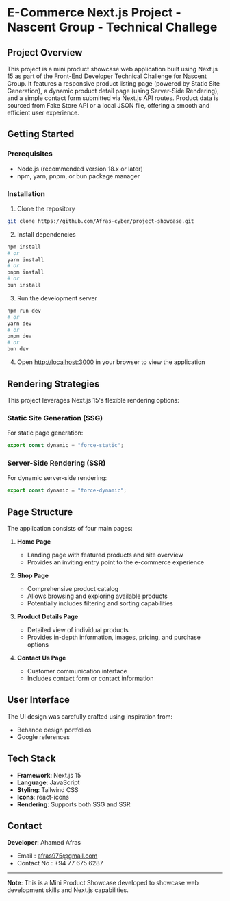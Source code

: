 # E-Commerce Next.js Project - Nascent Group - Technical Challege 

## Project Overview

This project is a mini product showcase web application built using Next.js 15 as part of the Front-End Developer Technical Challenge for Nascent Group. It features a responsive product listing page (powered by Static Site Generation), a dynamic product detail page (using Server-Side Rendering), and a simple contact form submitted via Next.js API routes. Product data is sourced from Fake Store API or a local JSON file, offering a smooth and efficient user experience.

## Getting Started

### Prerequisites
- Node.js (recommended version 18.x or later)
- npm, yarn, pnpm, or bun package manager

### Installation

1. Clone the repository
```bash
git clone https://github.com/Afras-cyber/project-showcase.git
```

2. Install dependencies
```bash
npm install
# or
yarn install
# or
pnpm install
# or
bun install
```

3. Run the development server
```bash
npm run dev
# or
yarn dev
# or
pnpm dev
# or
bun dev
```

4. Open [http://localhost:3000](http://localhost:3000) in your browser to view the application

## Rendering Strategies

This project leverages Next.js 15's flexible rendering options:

### Static Site Generation (SSG)
For static page generation:
```javascript
export const dynamic = "force-static";
```

### Server-Side Rendering (SSR)
For dynamic server-side rendering:
```javascript
export const dynamic = "force-dynamic";
```

## Page Structure

The application consists of four main pages:

1. **Home Page** 
   - Landing page with featured products and site overview
   - Provides an inviting entry point to the e-commerce experience

2. **Shop Page**
   - Comprehensive product catalog
   - Allows browsing and exploring available products
   - Potentially includes filtering and sorting capabilities

3. **Product Details Page**
   - Detailed view of individual products
   - Provides in-depth information, images, pricing, and purchase options

4. **Contact Us Page**
   - Customer communication interface
   - Includes contact form or contact information

## User Interface

The UI design was carefully crafted using inspiration from:
- Behance design portfolios
- Google references

## Tech Stack

- **Framework**: Next.js 15
- **Language**: JavaScript
- **Styling**: Tailwind CSS 
- **Icons**: react-icons
- **Rendering**: Supports both SSG and SSR

## Contact

**Developer**: Ahamed Afras

- Email : afras975@gmail.com
- Contact No : +94 77 675 6287

---

**Note**: This is a Mini Product Showcase developed to showcase web development skills and Next.js capabilities.